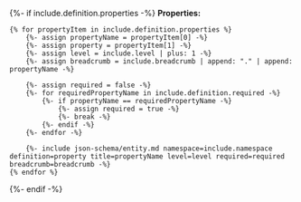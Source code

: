 {%- if include.definition.properties -%}
	**Properties:**

	{% for propertyItem in include.definition.properties %}
		{%- assign propertyName = propertyItem[0] -%}
		{%- assign property = propertyItem[1] -%}
		{%- assign level = include.level | plus: 1 -%}
		{%- assign breadcrumb = include.breadcrumb | append: "." | append: propertyName -%}

		{%- assign required = false -%}
		{%- for requiredPropertyName in include.definition.required -%}
			{%- if propertyName == requiredPropertyName -%}
				{%- assign required = true -%}
				{%- break -%}
			{%- endif -%}
		{%- endfor -%}

		{%- include json-schema/entity.md namespace=include.namespace definition=property title=propertyName level=level required=required breadcrumb=breadcrumb -%}
	{% endfor %}
{%- endif -%}

